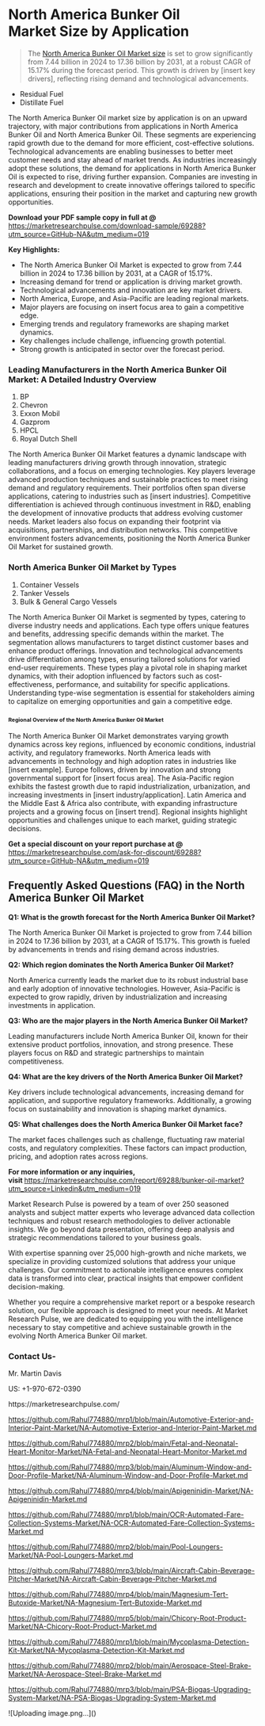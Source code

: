 <h1>North America Bunker Oil Market&nbsp;Size by Application</h1><blockquote><p>The <a href="https://marketresearchpulse.com/download-sample/69288?utm_source=GitHub-NA&amp;utm_medium=019">North America Bunker Oil Market size</a> is set to grow significantly from 7.44 billion in 2024 to 17.36 billion by 2031, at a robust CAGR of 15.17% during the forecast period. This growth is driven by [insert key drivers], reflecting rising demand and technological advancements.</p></blockquote><ul><li>Residual Fuel<li> Distillate Fuel</li></ul><p>The North America Bunker Oil market size by application is on an upward trajectory, with major contributions from applications in North America Bunker Oil and North America Bunker Oil. These segments are experiencing rapid growth due to the demand for more efficient, cost-effective solutions. Technological advancements are enabling businesses to better meet customer needs and stay ahead of market trends. As industries increasingly adopt these solutions, the demand for applications in North America Bunker Oil is expected to rise, driving further expansion. Companies are investing in research and development to create innovative offerings tailored to specific applications, ensuring their position in the market and capturing new growth opportunities.</p><p><strong>Download your PDF sample copy in full at @ </strong><a href="https://marketresearchpulse.com/download-sample/69288?utm_source=GitHub-NA&amp;utm_medium=019">https://marketresearchpulse.com/download-sample/69288?utm_source=GitHub-NA&amp;utm_medium=019</a></p><p><strong>Key Highlights: </strong></p><ul><li>The North America Bunker Oil Market is expected to grow from 7.44 billion in 2024 to 17.36 billion by 2031, at a CAGR of 15.17%.</li><li>Increasing demand for trend or application is driving market growth.</li><li>Technological advancements and innovation are key market drivers.</li><li>North America, Europe, and Asia-Pacific are leading regional markets.</li><li>Major players are focusing on insert focus area to gain a competitive edge.</li><li>Emerging trends and regulatory frameworks are shaping market dynamics.</li><li>Key challenges include challenge, influencing growth potential.</li><li>Strong growth is anticipated in sector over the forecast period.</li></ul><h3>Leading Manufacturers in the North America Bunker Oil Market: A Detailed Industry Overview</h3><ol><li>BP</li><li>Chevron</li><li>Exxon Mobil</li><li>Gazprom</li><li>HPCL</li><li>Royal Dutch Shell</li></ol><div class="flex max-w-full flex-col flex-grow"><div class="min-h-8 text-message flex w-full flex-col items-end gap-2 whitespace-normal break-words [.text-message+&amp;]:mt-5" dir="auto" data-message-author-role="assistant" data-message-id="fd8432e4-4910-450d-b182-61b7bfb0a01f" data-message-model-slug="gpt-4o"><div class="flex w-full flex-col gap-1 empty:hidden first:pt-[3px]"><div class="markdown prose w-full break-words dark:prose-invert light"><p>The North America Bunker Oil Market features a dynamic landscape with leading manufacturers driving growth through innovation, strategic collaborations, and a focus on emerging technologies. Key players leverage advanced production techniques and sustainable practices to meet rising demand and regulatory requirements. Their portfolios often span diverse applications, catering to industries such as [insert industries]. Competitive differentiation is achieved through continuous investment in R&amp;D, enabling the development of innovative products that address evolving customer needs. Market leaders also focus on expanding their footprint via acquisitions, partnerships, and distribution networks. This competitive environment fosters advancements, positioning the North America Bunker Oil Market for sustained growth.</p></div></div></div></div><h3>North America Bunker Oil Market by Types</h3><ol><li>Container Vessels<li> Tanker Vessels<li> Bulk & General Cargo Vessels</li></ol><div class="flex max-w-full flex-col flex-grow"><div class="min-h-8 text-message flex w-full flex-col items-end gap-2 whitespace-normal break-words [.text-message+&amp;]:mt-5" dir="auto" data-message-author-role="assistant" data-message-id="084470be-0bb7-4664-bddf-5156b4f41249" data-message-model-slug="gpt-4o-mini"><div class="flex w-full flex-col gap-1 empty:hidden first:pt-[3px]"><div class="markdown prose w-full break-words dark:prose-invert light"><p>The North America Bunker Oil Market is segmented by types, catering to diverse industry needs and applications. Each type offers unique features and benefits, addressing specific demands within the market. The segmentation allows manufacturers to target distinct customer bases and enhance product offerings. Innovation and technological advancements drive differentiation among types, ensuring tailored solutions for varied end-user requirements. These types play a pivotal role in shaping market dynamics, with their adoption influenced by factors such as cost-effectiveness, performance, and suitability for specific applications. Understanding type-wise segmentation is essential for stakeholders aiming to capitalize on emerging opportunities and gain a competitive edge.</p></div></div></div></div><h3><span style="font-size: 11px;">Regional Overview of the North America Bunker Oil Market</span></h3><div class="flex max-w-full flex-col flex-grow"><div class="min-h-8 text-message flex w-full flex-col items-end gap-2 whitespace-normal break-words [.text-message+&amp;]:mt-5" dir="auto" data-message-author-role="assistant" data-message-id="e9038762-ce64-4e30-91c9-9bd413514231" data-message-model-slug="gpt-4o-mini"><div class="flex w-full flex-col gap-1 empty:hidden first:pt-[3px]"><div class="markdown prose w-full break-words dark:prose-invert light"><p>The North America Bunker Oil Market demonstrates varying growth dynamics across key regions, influenced by economic conditions, industrial activity, and regulatory frameworks. North America leads with advancements in technology and high adoption rates in industries like [insert example]. Europe follows, driven by innovation and strong governmental support for [insert focus area]. The Asia-Pacific region exhibits the fastest growth due to rapid industrialization, urbanization, and increasing investments in [insert industry/application]. Latin America and the Middle East &amp; Africa also contribute, with expanding infrastructure projects and a growing focus on [insert trend]. Regional insights highlight opportunities and challenges unique to each market, guiding strategic decisions.</p></div></div></div></div><p><strong>Get a special discount on your report purchase at @ </strong><a href="https://marketresearchpulse.com/ask-for-discount/69288?utm_source=GitHub-NA&amp;utm_medium=019">https://marketresearchpulse.com/ask-for-discount/69288?utm_source=GitHub-NA&amp;utm_medium=019</a></p><h2>Frequently Asked Questions (FAQ) in the North America Bunker Oil Market</h2><p><strong>Q1: What is the growth forecast for the North America Bunker Oil Market?</strong></p><p>The North America Bunker Oil Market is projected to grow from 7.44 billion in 2024 to 17.36 billion by 2031, at a CAGR of 15.17%. This growth is fueled by advancements in trends and rising demand across industries.</p><p><strong>Q2: Which region dominates the North America Bunker Oil Market?</strong></p><p>North America currently leads the market due to its robust industrial base and early adoption of innovative technologies. However, Asia-Pacific is expected to grow rapidly, driven by industrialization and increasing investments in application.</p><p><strong>Q3: Who are the major players in the North America Bunker Oil Market?</strong></p><p>Leading manufacturers include North America Bunker Oil, known for their extensive product portfolios, innovation, and strong presence. These players focus on R&amp;D and strategic partnerships to maintain competitiveness.</p><p><strong>Q4: What are the key drivers of the North America Bunker Oil Market?</strong></p><p>Key drivers include technological advancements, increasing demand for application, and supportive regulatory frameworks. Additionally, a growing focus on sustainability and innovation is shaping market dynamics.</p><p><strong>Q5: What challenges does the North America Bunker Oil Market face?</strong></p><p>The market faces challenges such as challenge, fluctuating raw material costs, and regulatory complexities. These factors can impact production, pricing, and adoption rates across regions.</p><p><strong>For more information or any inquiries, visit&nbsp;</strong><a href="https://marketresearchpulse.com/report/69288/bunker-oil-market?utm_source=Linkedin&utm_medium=019">https://marketresearchpulse.com/report/69288/bunker-oil-market?utm_source=Linkedin&utm_medium=019</a></p><p>Market Research Pulse is powered by a team of over 250 seasoned analysts and subject matter experts who leverage advanced data collection techniques and robust research methodologies to deliver actionable insights. We go beyond data presentation, offering deep analysis and strategic recommendations tailored to your business goals.</p><p>With expertise spanning over 25,000 high-growth and niche markets, we specialize in providing customized solutions that address your unique challenges. Our commitment to actionable intelligence ensures complex data is transformed into clear, practical insights that empower confident decision-making.</p><p>Whether you require a comprehensive market report or a bespoke research solution, our flexible approach is designed to meet your needs. At Market Research Pulse, we are dedicated to equipping you with the intelligence necessary to stay competitive and achieve sustainable growth in the evolving North America Bunker Oil market.</p><h3><strong>Contact Us-</strong></h3><p>Mr. Martin Davis</p><p>US: +1-970-672-0390</p><p>https://marketresearchpulse.com/</p><p><a href="https://github.com/Rahul774880/mrp1/blob/main/Automotive-Exterior-and-Interior-Paint-Market/NA-Automotive-Exterior-and-Interior-Paint-Market.md">https://github.com/Rahul774880/mrp1/blob/main/Automotive-Exterior-and-Interior-Paint-Market/NA-Automotive-Exterior-and-Interior-Paint-Market.md</a></p><p><a href="https://github.com/Rahul774880/mrp2/blob/main/Fetal-and-Neonatal-Heart-Monitor-Market/NA-Fetal-and-Neonatal-Heart-Monitor-Market.md">https://github.com/Rahul774880/mrp2/blob/main/Fetal-and-Neonatal-Heart-Monitor-Market/NA-Fetal-and-Neonatal-Heart-Monitor-Market.md</a></p><p><a href="https://github.com/Rahul774880/mrp3/blob/main/Aluminum-Window-and-Door-Profile-Market/NA-Aluminum-Window-and-Door-Profile-Market.md">https://github.com/Rahul774880/mrp3/blob/main/Aluminum-Window-and-Door-Profile-Market/NA-Aluminum-Window-and-Door-Profile-Market.md</a></p><p><a href="https://github.com/Rahul774880/mrp4/blob/main/Apigeninidin-Market/NA-Apigeninidin-Market.md">https://github.com/Rahul774880/mrp4/blob/main/Apigeninidin-Market/NA-Apigeninidin-Market.md</a></p><p><a href="https://github.com/Rahul774880/mrp1/blob/main/OCR-Automated-Fare-Collection-Systems-Market/NA-OCR-Automated-Fare-Collection-Systems-Market.md">https://github.com/Rahul774880/mrp1/blob/main/OCR-Automated-Fare-Collection-Systems-Market/NA-OCR-Automated-Fare-Collection-Systems-Market.md</a></p><p><a href="https://github.com/Rahul774880/mrp2/blob/main/Pool-Loungers-Market/NA-Pool-Loungers-Market.md">https://github.com/Rahul774880/mrp2/blob/main/Pool-Loungers-Market/NA-Pool-Loungers-Market.md</a></p><p><a href="https://github.com/Rahul774880/mrp3/blob/main/Aircraft-Cabin-Beverage-Pitcher-Market/NA-Aircraft-Cabin-Beverage-Pitcher-Market.md">https://github.com/Rahul774880/mrp3/blob/main/Aircraft-Cabin-Beverage-Pitcher-Market/NA-Aircraft-Cabin-Beverage-Pitcher-Market.md</a></p><p><a href="https://github.com/Rahul774880/mrp4/blob/main/Magnesium-Tert-Butoxide-Market/NA-Magnesium-Tert-Butoxide-Market.md">https://github.com/Rahul774880/mrp4/blob/main/Magnesium-Tert-Butoxide-Market/NA-Magnesium-Tert-Butoxide-Market.md</a></p><p><a href="https://github.com/Rahul774880/mrp5/blob/main/Chicory-Root-Product-Market/NA-Chicory-Root-Product-Market.md">https://github.com/Rahul774880/mrp5/blob/main/Chicory-Root-Product-Market/NA-Chicory-Root-Product-Market.md</a></p><p><a href="https://github.com/Rahul774880/mrp1/blob/main/Mycoplasma-Detection-Kit-Market/NA-Mycoplasma-Detection-Kit-Market.md">https://github.com/Rahul774880/mrp1/blob/main/Mycoplasma-Detection-Kit-Market/NA-Mycoplasma-Detection-Kit-Market.md</a></p><p><a href="https://github.com/Rahul774880/mrp2/blob/main/Aerospace-Steel-Brake-Market/NA-Aerospace-Steel-Brake-Market.md">https://github.com/Rahul774880/mrp2/blob/main/Aerospace-Steel-Brake-Market/NA-Aerospace-Steel-Brake-Market.md</a></p><p><a href="https://github.com/Rahul774880/mrp3/blob/main/PSA-Biogas-Upgrading-System-Market/NA-PSA-Biogas-Upgrading-System-Market.md">https://github.com/Rahul774880/mrp3/blob/main/PSA-Biogas-Upgrading-System-Market/NA-PSA-Biogas-Upgrading-System-Market.md</a></p>
![Uploading image.png…]()
